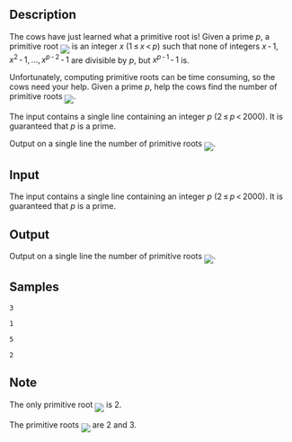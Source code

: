 ## Description

<div><p>The cows have just learned what a primitive root is! Given a prime <span class="tex-span"><i>p</i></span>, a primitive root <img align="middle" class="tex-formula" src="./26365/file/47HjHPiM.png" style="max-width: 100.0%;max-height: 100.0%;"> is an integer <span class="tex-span"><i>x</i></span> <span class="tex-span">(1 ≤ <i>x</i> &lt; <i>p</i>)</span> such that none of integers <span class="tex-span"><i>x</i> - 1, <i>x</i><sup class="upper-index">2</sup> - 1, ..., <i>x</i><sup class="upper-index"><i>p</i> - 2</sup> - 1</span> are divisible by <span class="tex-span"><i>p</i></span>, but <span class="tex-span"><i>x</i><sup class="upper-index"><i>p</i> - 1</sup> - 1</span> is. </p><p>Unfortunately, computing primitive roots can be time consuming, so the cows need your help. Given a prime <span class="tex-span"><i>p</i></span>, help the cows find the number of primitive roots <img align="middle" class="tex-formula" src="./26365/file/w02eZo2i.png" style="max-width: 100.0%;max-height: 100.0%;">.</p></div><div class="input-specification"><p>The input contains a single line containing an integer <span class="tex-span"><i>p</i></span> <span class="tex-span">(2 ≤ <i>p</i> &lt; 2000)</span>. It is guaranteed that <span class="tex-span"><i>p</i></span> is a prime.</p></div><div class="output-specification"><p>Output on a single line the number of primitive roots <img align="middle" class="tex-formula" src="./26365/file/YZJtGDVF.png" style="max-width: 100.0%;max-height: 100.0%;">.</p></div>


## Input

<p>The input contains a single line containing an integer <span class="tex-span"><i>p</i></span> <span class="tex-span">(2 ≤ <i>p</i> &lt; 2000)</span>. It is guaranteed that <span class="tex-span"><i>p</i></span> is a prime.</p>


## Output

<p>Output on a single line the number of primitive roots <img align="middle" class="tex-formula" src="./26365/file/YZJtGDVF.png" style="max-width: 100.0%;max-height: 100.0%;">.</p>


## Samples

```input1
3

```

```output1
1

```






```input2
5

```

```output2
2

```




## Note

<p>The only primitive root <img align="middle" class="tex-formula" src="./26365/file/gcX9qqre.png" style="max-width: 100.0%;max-height: 100.0%;"> is <span class="tex-span">2.</span></p><p>The primitive roots <img align="middle" class="tex-formula" src="./26365/file/sTHnosb4.png" style="max-width: 100.0%;max-height: 100.0%;"> are <span class="tex-span">2</span> and <span class="tex-span">3.</span></p>

